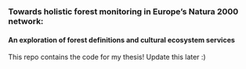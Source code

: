 ### Towards holistic forest monitoring in Europe’s Natura 2000 network: 
#### An exploration of forest definitions and cultural ecosystem services 

This repo contains the code for my thesis! Update this later :)
